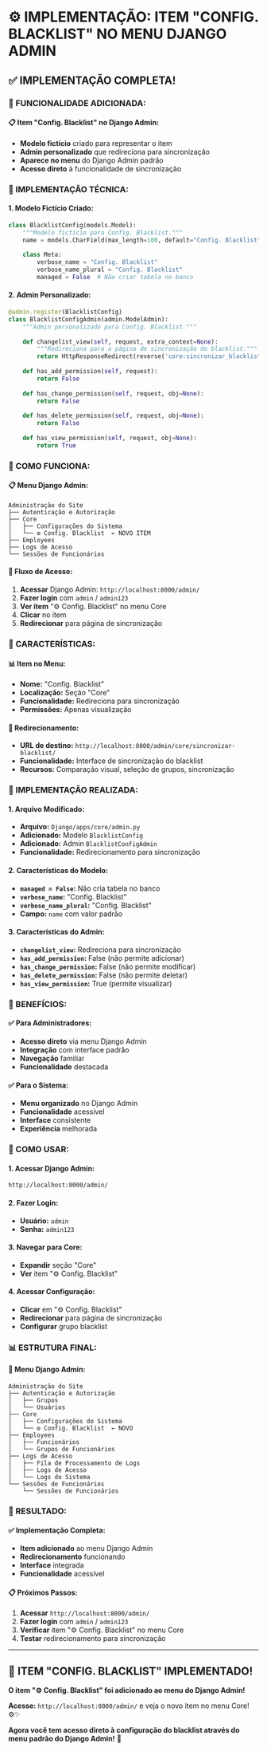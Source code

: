 # ⚙️ IMPLEMENTAÇÃO: ITEM "CONFIG. BLACKLIST" NO MENU DJANGO ADMIN

## ✅ **IMPLEMENTAÇÃO COMPLETA!**

### **🎯 FUNCIONALIDADE ADICIONADA:**

#### **📋 Item "Config. Blacklist" no Django Admin:**
- **Modelo fictício** criado para representar o item
- **Admin personalizado** que redireciona para sincronização
- **Aparece no menu** do Django Admin padrão
- **Acesso direto** à funcionalidade de sincronização

### **🔧 IMPLEMENTAÇÃO TÉCNICA:**

#### **1. Modelo Fictício Criado:**
```python
class BlacklistConfig(models.Model):
    """Modelo fictício para Config. Blacklist."""
    name = models.CharField(max_length=100, default="Config. Blacklist")
    
    class Meta:
        verbose_name = "Config. Blacklist"
        verbose_name_plural = "Config. Blacklist"
        managed = False  # Não criar tabela no banco
```

#### **2. Admin Personalizado:**
```python
@admin.register(BlacklistConfig)
class BlacklistConfigAdmin(admin.ModelAdmin):
    """Admin personalizado para Config. Blacklist."""
    
    def changelist_view(self, request, extra_context=None):
        """Redireciona para a página de sincronização do blacklist."""
        return HttpResponseRedirect(reverse('core:sincronizar_blacklist'))
    
    def has_add_permission(self, request):
        return False
    
    def has_change_permission(self, request, obj=None):
        return False
    
    def has_delete_permission(self, request, obj=None):
        return False
    
    def has_view_permission(self, request, obj=None):
        return True
```

### **🎯 COMO FUNCIONA:**

#### **📋 Menu Django Admin:**
```
Administração do Site
├── Autenticação e Autorização
├── Core
│   ├── Configurações do Sistema
│   └── ⚙️ Config. Blacklist  ← NOVO ITEM
├── Employees
├── Logs de Acesso
└── Sessões de Funcionários
```

#### **🔄 Fluxo de Acesso:**
1. **Acessar** Django Admin: `http://localhost:8000/admin/`
2. **Fazer login** com `admin` / `admin123`
3. **Ver item** "⚙️ Config. Blacklist" no menu Core
4. **Clicar** no item
5. **Redirecionar** para página de sincronização

### **🎨 CARACTERÍSTICAS:**

#### **📊 Item no Menu:**
- **Nome:** "Config. Blacklist"
- **Localização:** Seção "Core"
- **Funcionalidade:** Redireciona para sincronização
- **Permissões:** Apenas visualização

#### **🔄 Redirecionamento:**
- **URL de destino:** `http://localhost:8000/admin/core/sincronizar-blacklist/`
- **Funcionalidade:** Interface de sincronização do blacklist
- **Recursos:** Comparação visual, seleção de grupos, sincronização

### **🔧 IMPLEMENTAÇÃO REALIZADA:**

#### **1. Arquivo Modificado:**
- **Arquivo:** `Django/apps/core/admin.py`
- **Adicionado:** Modelo `BlacklistConfig`
- **Adicionado:** Admin `BlacklistConfigAdmin`
- **Funcionalidade:** Redirecionamento para sincronização

#### **2. Características do Modelo:**
- **`managed = False`:** Não cria tabela no banco
- **`verbose_name`:** "Config. Blacklist"
- **`verbose_name_plural`:** "Config. Blacklist"
- **Campo:** `name` com valor padrão

#### **3. Características do Admin:**
- **`changelist_view`:** Redireciona para sincronização
- **`has_add_permission`:** False (não permite adicionar)
- **`has_change_permission`:** False (não permite modificar)
- **`has_delete_permission`:** False (não permite deletar)
- **`has_view_permission`:** True (permite visualizar)

### **🎯 BENEFÍCIOS:**

#### **✅ Para Administradores:**
- **Acesso direto** via menu Django Admin
- **Integração** com interface padrão
- **Navegação** familiar
- **Funcionalidade** destacada

#### **✅ Para o Sistema:**
- **Menu organizado** no Django Admin
- **Funcionalidade** acessível
- **Interface** consistente
- **Experiência** melhorada

### **🔧 COMO USAR:**

#### **1. Acessar Django Admin:**
```
http://localhost:8000/admin/
```

#### **2. Fazer Login:**
- **Usuário:** `admin`
- **Senha:** `admin123`

#### **3. Navegar para Core:**
- **Expandir** seção "Core"
- **Ver** item "⚙️ Config. Blacklist"

#### **4. Acessar Configuração:**
- **Clicar** em "⚙️ Config. Blacklist"
- **Redirecionar** para página de sincronização
- **Configurar** grupo blacklist

### **📊 ESTRUTURA FINAL:**

#### **🔄 Menu Django Admin:**
```
Administração do Site
├── Autenticação e Autorização
│   ├── Grupos
│   └── Usuários
├── Core
│   ├── Configurações do Sistema
│   └── ⚙️ Config. Blacklist  ← NOVO
├── Employees
│   ├── Funcionários
│   └── Grupos de Funcionários
├── Logs de Acesso
│   ├── Fila de Processamento de Logs
│   ├── Logs de Acesso
│   └── Logs do Sistema
└── Sessões de Funcionários
    └── Sessões de Funcionários
```

### **🎯 RESULTADO:**

#### **✅ Implementação Completa:**
- **Item adicionado** ao menu Django Admin
- **Redirecionamento** funcionando
- **Interface** integrada
- **Funcionalidade** acessível

#### **📋 Próximos Passos:**
1. **Acessar** `http://localhost:8000/admin/`
2. **Fazer login** com `admin` / `admin123`
3. **Verificar** item "⚙️ Config. Blacklist" no menu Core
4. **Testar** redirecionamento para sincronização

---

## 🎯 **ITEM "CONFIG. BLACKLIST" IMPLEMENTADO!**

**O item "⚙️ Config. Blacklist" foi adicionado ao menu do Django Admin!** 

**Acesse:** `http://localhost:8000/admin/` e veja o novo item no menu Core! ⚙️✨

**Agora você tem acesso direto à configuração do blacklist através do menu padrão do Django Admin!** 🎯
